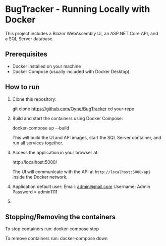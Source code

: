 # BugTracker - Running Locally with Docker

This project includes a Blazor WebAssembly UI, an ASP.NET Core API, and a SQL Server database.

## Prerequisites

- Docker installed on your machine  
- Docker Compose (usually included with Docker Desktop)

## How to run

1. Clone this repository:

    git clone https://github.com/Oyne/BugTracker
    cd your-repo

3. Build and start the containers using Docker Compose:

    docker-compose up --build

    This will build the UI and API images, start the SQL Server container, and run all services together.

4. Access the application in your browser at:

    http://localhost:5000/

    The UI will communicate with the API at `http://localhost:5000/api` inside the Docker network.

5. Application default user:
Email: admin@mail.com
Username: Admin
Password = admin1111

6. 
## Stopping/Removing the containers

To stop containers run:
docker-compose stop

To remove containers run:
docker-compose down
